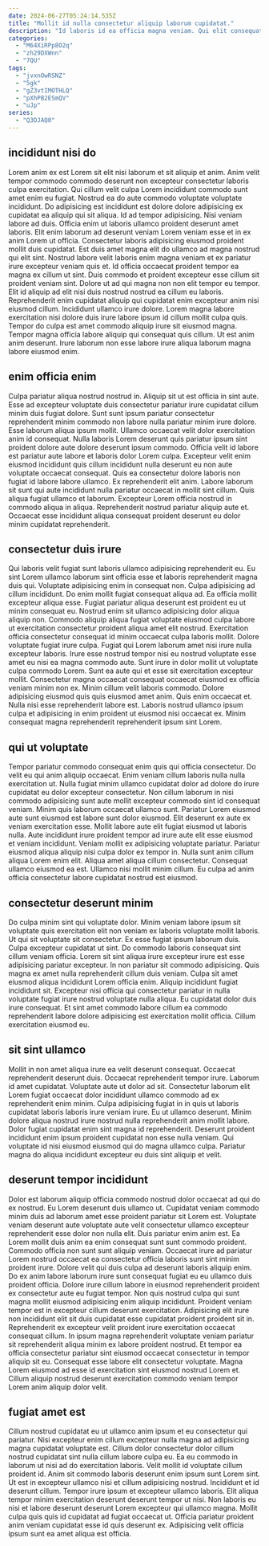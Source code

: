 ```yaml
---
date: 2024-06-27T05:24:14.535Z
title: "Mollit id nulla consectetur aliquip laborum cupidatat."
description: "Id laboris id ea officia magna veniam. Qui elit consequat nulla ea est in eu veniam elit excepteur."
categories:
  - "M64XiRPp8O2q"
  - "zh29DXWnn"
  - "7QU"
tags:
  - "jvxnOwRSNZ"
  - "5gk"
  - "gZ3vtIMOTHLQ"
  - "pXhPB2ESmQV"
  - "uJp"
series:
  - "Q3DJAQ0"
---
```



## incididunt nisi do

Lorem anim ex est Lorem sit elit nisi laborum et sit aliquip et anim. Anim velit tempor commodo commodo deserunt non excepteur consectetur laboris culpa exercitation. Qui cillum velit culpa Lorem incididunt commodo sunt amet enim eu fugiat. Nostrud ea do aute commodo voluptate voluptate incididunt. Do adipisicing est incididunt est dolore dolore adipisicing ex cupidatat ea aliquip qui sit aliqua. Id ad tempor adipisicing. Nisi veniam labore ad duis. Officia enim ut laboris ullamco proident deserunt amet laboris.
Elit enim laborum ad deserunt veniam Lorem veniam esse et in ex anim Lorem ut officia. Consectetur laboris adipisicing eiusmod proident mollit duis cupidatat. Est duis amet magna elit do ullamco ad magna nostrud qui elit sint. Nostrud labore velit laboris enim magna veniam et ex pariatur irure excepteur veniam quis et. Id officia occaecat proident tempor ea magna ex cillum ut sint. Duis commodo et proident excepteur esse cillum sit proident veniam sint. Dolore ut ad qui magna non non elit tempor eu tempor.
Elit id aliquip ad elit nisi duis nostrud nostrud ea cillum eu laboris. Reprehenderit enim cupidatat aliquip qui cupidatat enim excepteur anim nisi eiusmod cillum. Incididunt ullamco irure dolore. Lorem magna labore exercitation nisi dolore duis irure labore ipsum id cillum mollit culpa quis. Tempor do culpa est amet commodo aliquip irure sit eiusmod magna. Tempor magna officia labore aliquip qui consequat quis cillum. Ut est anim anim deserunt. Irure laborum non esse labore irure aliqua laborum magna labore eiusmod enim.

## enim officia enim

Culpa pariatur aliqua nostrud nostrud in. Aliquip sit ut est officia in sint aute. Esse ad excepteur voluptate duis consectetur pariatur irure cupidatat cillum minim duis fugiat dolore. Sunt sunt ipsum pariatur consectetur reprehenderit minim commodo non labore nulla pariatur minim irure dolore. Esse laborum aliqua ipsum mollit. Ullamco occaecat velit dolor exercitation anim id consequat. Nulla laboris Lorem deserunt quis pariatur ipsum sint proident dolore aute dolore deserunt ipsum commodo. Officia velit id labore est pariatur aute labore et laboris dolor Lorem culpa.
Excepteur velit enim eiusmod incididunt quis cillum incididunt nulla deserunt eu non aute voluptate occaecat consequat. Quis ea consectetur dolore laboris non fugiat id labore labore ullamco. Ex reprehenderit elit anim. Labore laborum sit sunt qui aute incididunt nulla pariatur occaecat in mollit sint cillum.
Quis aliqua fugiat ullamco et laborum. Excepteur Lorem officia nostrud in commodo aliqua in aliqua. Reprehenderit nostrud pariatur aliquip aute et. Occaecat esse incididunt aliqua consequat proident deserunt eu dolor minim cupidatat reprehenderit.

## consectetur duis irure

Qui laboris velit fugiat sunt laboris ullamco adipisicing reprehenderit eu. Eu sint Lorem ullamco laborum sint officia esse et laboris reprehenderit magna duis qui. Voluptate adipisicing enim in consequat non. Culpa adipisicing ad cillum incididunt. Do enim mollit fugiat consequat aliqua ad. Ea officia mollit excepteur aliqua esse.
Fugiat pariatur aliqua deserunt est proident eu ut minim consequat eu. Nostrud enim sit ullamco adipisicing dolor aliqua aliquip non. Commodo aliquip aliqua fugiat voluptate eiusmod culpa labore ut exercitation consectetur proident aliqua amet elit nostrud. Exercitation officia consectetur consequat id minim occaecat culpa laboris mollit. Dolore voluptate fugiat irure culpa. Fugiat qui Lorem laborum amet nisi irure nulla excepteur laboris. Irure esse nostrud tempor nisi eu nostrud voluptate esse amet eu nisi ea magna commodo aute. Sunt irure in dolor mollit ut voluptate culpa commodo Lorem.
Sunt ea aute qui et esse sit exercitation excepteur mollit. Consectetur magna occaecat consequat occaecat eiusmod ex officia veniam minim non ex. Minim cillum velit laboris commodo. Dolore adipisicing eiusmod quis quis eiusmod amet anim. Quis enim occaecat et. Nulla nisi esse reprehenderit labore est. Laboris nostrud ullamco ipsum culpa et adipisicing in enim proident ut eiusmod nisi occaecat ex. Minim consequat magna reprehenderit reprehenderit ipsum sint Lorem.

## qui ut voluptate

Tempor pariatur commodo consequat enim quis qui officia consectetur. Do velit eu qui anim aliquip occaecat. Enim veniam cillum laboris nulla nulla exercitation ut. Nulla fugiat minim ullamco cupidatat dolor ad dolore do irure cupidatat eu dolor excepteur consectetur. Non cillum laborum in nisi commodo adipisicing sunt aute mollit excepteur commodo sint id consequat veniam.
Minim quis laborum occaecat ullamco sunt. Pariatur Lorem eiusmod aute sunt eiusmod est labore sunt dolor eiusmod. Elit deserunt ex aute ex veniam exercitation esse. Mollit labore aute elit fugiat eiusmod ut laboris nulla. Aute incididunt irure proident tempor ad irure aute elit esse eiusmod et veniam incididunt. Veniam mollit ex adipisicing voluptate pariatur. Pariatur eiusmod aliqua aliquip nisi culpa dolor ex tempor in. Nulla sunt anim cillum aliqua Lorem enim elit.
Aliqua amet aliqua cillum consectetur. Consequat ullamco eiusmod ea est. Ullamco nisi mollit minim cillum. Eu culpa ad anim officia consectetur labore cupidatat nostrud est eiusmod.

## consectetur deserunt minim

Do culpa minim sint qui voluptate dolor. Minim veniam labore ipsum sit voluptate quis exercitation elit non veniam ex laboris voluptate mollit laboris. Ut qui sit voluptate sit consectetur. Ex esse fugiat ipsum laborum duis.
Culpa excepteur cupidatat ut sint. Do commodo laboris consequat sint cillum veniam officia. Lorem sit sint aliqua irure excepteur irure est esse adipisicing pariatur excepteur. In non pariatur sit commodo adipisicing. Quis magna ex amet nulla reprehenderit cillum duis veniam.
Culpa sit amet eiusmod aliqua incididunt Lorem officia enim. Aliquip incididunt fugiat incididunt sit. Excepteur nisi officia qui consectetur pariatur in nulla voluptate fugiat irure nostrud voluptate nulla aliqua. Eu cupidatat dolor duis irure consequat. Et sint amet commodo labore cillum ea commodo reprehenderit labore dolore adipisicing est exercitation mollit officia. Cillum exercitation eiusmod eu.

## sit sint ullamco

Mollit in non amet aliqua irure ea velit deserunt consequat. Occaecat reprehenderit deserunt duis. Occaecat reprehenderit tempor irure. Laborum id amet cupidatat.
Voluptate aute ut dolor ad sit. Consectetur laborum elit Lorem fugiat occaecat dolor incididunt ullamco commodo ad ex reprehenderit enim minim. Culpa adipisicing fugiat in in quis ut laboris cupidatat laboris laboris irure veniam irure. Eu ut ullamco deserunt. Minim dolore aliqua nostrud irure nostrud nulla reprehenderit anim mollit labore.
Dolor fugiat cupidatat enim sint magna id reprehenderit. Deserunt proident incididunt enim ipsum proident cupidatat non esse nulla veniam. Qui voluptate id nisi eiusmod eiusmod qui do magna ullamco culpa. Pariatur magna do aliqua incididunt excepteur eu duis sint aliquip et velit.

## deserunt tempor incididunt

Dolor est laborum aliquip officia commodo nostrud dolor occaecat ad qui do ex nostrud. Eu Lorem deserunt duis ullamco ut. Cupidatat veniam commodo minim duis ad laborum amet esse proident pariatur sit Lorem est. Voluptate veniam deserunt aute voluptate aute velit consectetur ullamco excepteur reprehenderit esse dolor non nulla elit. Duis pariatur enim anim est. Ea Lorem mollit duis anim ea enim consequat sunt sunt commodo proident. Commodo officia non sunt sunt aliquip veniam. Occaecat irure ad pariatur Lorem nostrud occaecat ea consectetur officia laboris sunt sint minim proident irure.
Dolore velit qui duis culpa ad deserunt laboris aliquip enim. Do ex anim labore laborum irure sunt consequat fugiat eu eu ullamco duis proident officia. Dolore irure cillum labore in eiusmod reprehenderit proident ex consectetur aute eu fugiat tempor. Non quis nostrud culpa qui sunt magna mollit eiusmod adipisicing enim aliquip incididunt. Proident veniam tempor est in excepteur cillum deserunt exercitation. Adipisicing elit irure non incididunt elit sit duis cupidatat esse cupidatat proident proident sit in.
Reprehenderit ex excepteur velit proident irure exercitation occaecat consequat cillum. In ipsum magna reprehenderit voluptate veniam pariatur sit reprehenderit aliqua minim ex labore proident nostrud. Et tempor ea officia consectetur pariatur sint eiusmod occaecat consectetur in tempor aliquip sit eu. Consequat esse labore elit consectetur voluptate. Magna Lorem eiusmod ad esse id exercitation sint eiusmod nostrud Lorem et. Cillum aliquip nostrud deserunt exercitation commodo veniam tempor Lorem anim aliquip dolor velit.

## fugiat amet est

Cillum nostrud cupidatat eu ut ullamco anim ipsum et eu consectetur qui pariatur. Nisi excepteur enim cillum excepteur nulla magna ad adipisicing magna cupidatat voluptate est. Cillum dolor consectetur dolor cillum nostrud cupidatat sint nulla cillum labore culpa eu. Ea eu commodo in laborum ut nisi ad do exercitation laboris. Velit mollit id voluptate cillum proident id.
Anim sit commodo laboris deserunt enim ipsum sunt Lorem sint. Ut est in excepteur ullamco nisi et cillum adipisicing nostrud. Incididunt et id deserunt cillum. Tempor irure ipsum et excepteur ullamco laboris.
Elit aliqua tempor minim exercitation deserunt deserunt tempor ut nisi. Non laboris eu nisi et labore deserunt deserunt Lorem excepteur qui ullamco magna. Mollit culpa quis quis id cupidatat ad fugiat occaecat ut. Officia pariatur proident anim veniam cupidatat esse id quis deserunt ex. Adipisicing velit officia ipsum sunt ea amet aliqua est officia.

